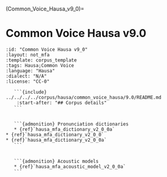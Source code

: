 
(Common_Voice_Hausa_v9_0)=
# Common Voice Hausa v9.0

``````{corpus} Common Voice Hausa v9.0
:id: "Common Voice Hausa v9_0"
:layout: not_mfa
:template: corpus_template
:tags: Hausa;Common Voice
:language: "Hausa"
:dialect: "N/A"
:license: "CC-0"

   ```{include} ../../../../corpus/hausa/common_voice_hausa/9.0/README.md
    :start-after: "## Corpus details"
   ```


   ```{admonition} Pronunciation dictionaries
   * {ref}`hausa_mfa_dictionary_v2_0_0a`
* {ref}`hausa_mfa_dictionary_v2_0_0`
* {ref}`hausa_mfa_dictionary_v2_0_0a`
   ```


   ```{admonition} Acoustic models
   * {ref}`hausa_mfa_acoustic_model_v2_0_0a`
   ```
``````

